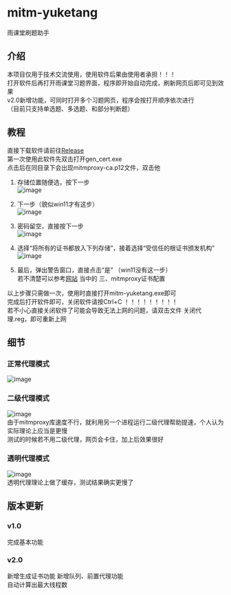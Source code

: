 # mitm-yuketang
雨课堂刷题助手

## 介绍
本项目仅用于技术交流使用，使用软件后果由使用者承担！！！  
打开软件后再打开雨课堂习题界面，程序即开始自动完成，刷新网页后即可见到效果  
v2.0新增功能，可同时打开多个习题网页，程序会按打开顺序依次进行  
（目前只支持单选题、多选题、和部分判断题）  

## 教程
直接下载软件请前往[Release](https://github.com/JamesHoi/mitm-yuketang/releases)  
第一次使用此软件先双击打开gen_cert.exe  
点击后在同目录下会出现mitmproxy-ca.p12文件，双击他  
1. 存储位置随便选，按下一步  
![image](https://user-images.githubusercontent.com/33508232/156934781-ba2e66de-72c9-4d0a-9d8b-ebbb7eab25ad.png)

2. 下一步（貌似win11才有这步）  
![image](https://user-images.githubusercontent.com/33508232/156934850-5151ac8e-2b61-4b7c-855e-af44c209fa95.png)

3. 密码留空，直接按下一步  
![image](https://user-images.githubusercontent.com/33508232/156934931-be9fec21-a4ac-437b-9cf7-4a942c17c78c.png)

4. 选择“将所有的证书都放入下列存储”，接着选择“受信任的根证书颁发机构”  
![image](https://user-images.githubusercontent.com/33508232/156934966-89557595-143f-4c25-91f5-ceae40b2e4c0.png)

5. 最后，弹出警告窗口，直接点击“是”  （win11没有这一步）  
若不清楚可以参考[网站](https://www.jianshu.com/p/036e5057f0b9) 当中的 三、mitmproxy证书配置  
  
以上步骤只需做一次，使用时直接打开mitm-yuketang.exe即可  
完成后打开软件即可，关闭软件请按Ctrl+C ！！！！！！！！！  
若不小心直接关闭软件了可能会导致无法上网的问题，请双击文件 关闭代理.reg，即可重新上网  

## 细节
### 正常代理模式  
![image](https://user-images.githubusercontent.com/33508232/156936637-e063e037-78e9-4a8c-bf6f-f5c066112407.png)  
### 二级代理模式  
![image](https://user-images.githubusercontent.com/33508232/156936630-d48abde0-6e44-4cf0-a130-365fc3257116.png)  
由于mitmproxy库速度不行，就利用另一个进程运行二级代理帮助提速，个人认为实际理论上应当是更慢  
测试的时候若不用二级代理，网页会卡住，加上后效果很好  
### 透明代理模式
![image](https://user-images.githubusercontent.com/33508232/156936977-c237bcc8-2c2e-49a4-badf-ef9036910a43.png)  
透明代理理论上做了缓存，测试结果确实更慢了  

## 版本更新
### v1.0
完成基本功能
### v2.0
新增生成证书功能
新增队列、前置代理功能  
自动计算出最大线程数
